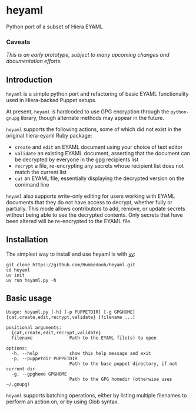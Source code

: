 # heyaml
Python port of a subset of Hiera EYAML

### Caveats
_This is an early prototype, subject to many upcoming changes and documentation efforts._

## Introduction
`heyaml` is a simple python port and refactoring of basic EYAML functionality used in Hiera-backed Puppet setups.

At present, `heyaml` is hardcoded to use GPG encryption through the `python-gnupg` library, though alternate methods may appear in the future.

`heyaml` supports the following actions, some of which did not exist in the original hiera-eyaml Ruby package:

- `create` and `edit` an EYAML document using your choice of text editor
- `validate` an existing EYAML document, asserting that the document can be decrypted by everyone in the gpg recipients list
- `recrypt` a file, re-encrypting any secrets whose recipient list does not match the current list
- `cat` an EYAML file, essentially displaying the decrypted version on the command line

`heyaml` also supports  write-only editing for users working with EYAML documents that they do not have access to decrypt, whether fully or partially. This mode allows contributors to add, remove, or update secrets without being able to see the decrypted contents. Only secrets that have been altered will be re-encrypted to the EYAML file.

## Installation
The simplest way to install and use heyaml is with [`uv`](https://github.com/astral-sh/uv):

```shell
git clone https://github.com/Humbedooh/heyaml.git
cd heyaml
uv init
uv run heyaml.py -h
```

## Basic usage

```shell
Usage: heyaml.py [-h] [-p PUPPETDIR] [-g GPGHOME] {cat,create,edit,recrypt,validate} [filename ...]

positional arguments:
  {cat,create,edit,recrypt,validate}
  filename              Path to the EYAML file(s) to open

options:
  -h, --help            show this help message and exit
  -p, --puppetdir PUPPETDIR
                        Path to the base puppet directory, if not current dir
  -g, --gpghome GPGHOME
                        Path to the GPG homedir (otherwise uses ~/.gnupg)

```

`heyaml` supports batching operations, either by listing multiple filenames to perform an action on, or by using Glob syntax.
